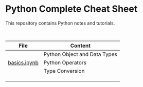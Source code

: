 # Python Complete Cheat Sheet

This repository contains Python notes and tutorials.


<table>
            <thead>
                <tr>
                    <th><b>File</b></th>
                    <th><b>Content</b></th>
                </tr>
            </thead>
            <tbody>
                <tr>
                    <td rowspan="3"> 
                        <a href="https://github.com/rai-shi/Python-Tutorial-Beginner-To-Advanced/blob/main/basics.ipynb"> basics.ipynb 
                        </a> 
                    </td>
                    <td>Python Object and Data Types</td>
                </tr>
                <tr>
                    <td>Python Operators</td>
                </tr>
                <tr>
                    <td> Type Conversion</td>
                </tr> 
                <br>
                <tr>
                    <td rowspan="3"> </td>
                    <td> </td>
                </tr>
                <tr>
                    <td> </td>
                </tr>
                <tr>
                    <td> </td>
                </tr> 
            </tbody>
</table>

